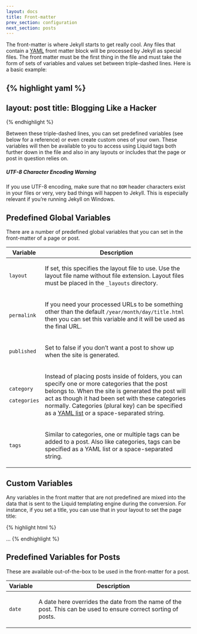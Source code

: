 ```yaml
---
layout: docs
title: Front-matter
prev_section: configuration
next_section: posts
---
```


The front-matter is where Jekyll starts to get really cool. Any files that contain a [YAML](http://yaml.org/) front matter block will be processed by Jekyll as special files. The front matter must be the first thing in the file and must take the form of sets of variables and values set between triple-dashed lines. Here is a basic example:

{% highlight yaml %}
---
layout: post
title: Blogging Like a Hacker
---
{% endhighlight %}

Between these triple-dashed lines, you can set predefined variables (see below for a reference) or even create custom ones of your own. These variables will then be available to you to access using Liquid tags both further down in the file and also in any layouts or includes that the page or post in question relies on.

<div class="note warning">
  <h5>UTF-8 Character Encoding Warning</h5>
  <p>If you use UTF-8 encoding, make sure that no <code>BOM</code> header characters exist in your files or very, very bad things will happen to Jekyll. This is especially relevant if you’re running Jekyll on Windows.</p>
</div>

## Predefined Global Variables

There are a number of predefined global variables that you can set in the front-matter of a page or post.

<div class="mobile-side-scroller">
<table>
  <thead>
    <tr>
      <th>Variable</th>
      <th>Description</th>
    </tr>
  </thead>
  <tbody>
    <tr>
      <td>
        <p><code>layout</code></p>
      </td>
      <td>
        <p>If set, this specifies the layout file to use. Use the layout file name without file extension. Layout files must be placed in the <code>_layouts</code> directory.</p>
      </td>
    </tr>
    <tr>
      <td>
        <p><code>permalink</code></p>
      </td>
      <td>
        <p>If you need your processed URLs to be something other than the default <code>/year/month/day/title.html</code> then you can set this variable and it will be used as the final URL.</p>
      </td>
    </tr>
    <tr>
      <td>
        <p><code>published</code></p>
      </td>
      <td>
        <p>Set to false if you don’t want a post to show up when the site is generated.</p>
      </td>
    </tr>
    <tr>
      <td>
        <p style="margin-bottom: 5px;"><code>category</code></p>
        <p><code>categories</code></p>
      </td>
      <td>
        <p>Instead of placing posts inside of folders, you can specify one or more categories that the post belongs to. When the site is generated the post will act as though it had been set with these categories normally. Categories (plural key) can be specified as a <a href="http://en.wikipedia.org/wiki/YAML#Lists">YAML list</a> or a space-separated string.</p>
      </td>
    </tr>
    <tr>
      <td>
        <p><code>tags</code></p>
      </td>
      <td>
        <p>Similar to categories, one or multiple tags can be added to a post. Also like categories, tags can be specified as a YAML list or a space-separated string.</p>
      </td>
    </tr>
  </tbody>
</table>
</div>


## Custom Variables

Any variables in the front matter that are not predefined are mixed into
the data that is sent to the Liquid templating engine during the
conversion. For instance, if you set a title, you can use that in your
layout to set the page title:

{% highlight html %}
<!DOCTYPE HTML>
<html>
  <head>
    <title>{{ "{{ page.title " }}}}</title>
  </head>
  <body>
    ...
{% endhighlight %}

## Predefined Variables for Posts

These are available out-of-the-box to be used in the front-matter for a
post.

<div class="mobile-side-scroller">
<table>
  <thead>
    <tr>
      <th>Variable</th>
      <th>Description</th>
    </tr>
  </thead>
  <tbody>
    <tr>
      <td>
        <p><code>date</code></p>
      </td>
      <td>
        <p>A date here overrides the date from the name of the post. This can be used to ensure correct sorting of posts.</p>
      </td>
    </tr>
  </tbody>
</table>
</div>
